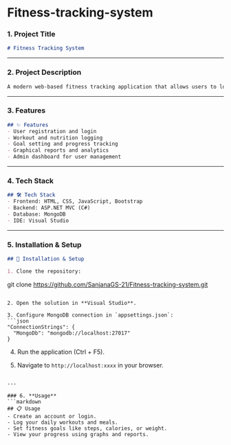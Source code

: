# Fitness-tracking-system


### 1. **Project Title**

```markdown
# Fitness Tracking System
```

---

### 2. **Project Description**

```markdown
A modern web-based fitness tracking application that allows users to log workouts, track nutrition, set fitness goals, and visualize progress. Built with ASP.NET (C#) in Visual Studio and powered by MongoDB for flexible and scalable data storage.
```

---

### 3. **Features**

```markdown
## ✨ Features
- User registration and login
- Workout and nutrition logging
- Goal setting and progress tracking
- Graphical reports and analytics
- Admin dashboard for user management
```

---

### 4. **Tech Stack**

```markdown
## 🛠️ Tech Stack
- Frontend: HTML, CSS, JavaScript, Bootstrap
- Backend: ASP.NET MVC (C#)
- Database: MongoDB
- IDE: Visual Studio
```

---

### 5. **Installation & Setup**

```markdown
## 🚀 Installation & Setup

1. Clone the repository:
```

git clone https://github.com/SanjanaGS-21/Fitness-tracking-system.git

````

2. Open the solution in **Visual Studio**.

3. Configure MongoDB connection in `appsettings.json`:
```json
"ConnectionStrings": {
  "MongoDb": "mongodb://localhost:27017"
}
````

4. Run the application (Ctrl + F5).

5. Navigate to `http://localhost:xxxx` in your browser.

````

---

### 6. **Usage**
```markdown
## 📋 Usage
- Create an account or login.
- Log your daily workouts and meals.
- Set fitness goals like steps, calories, or weight.
- View your progress using graphs and reports.
````

